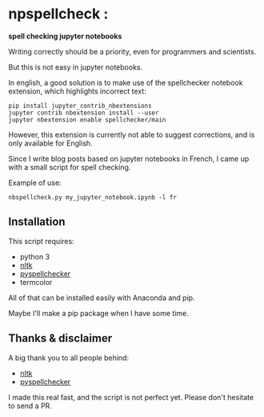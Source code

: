 # npspellcheck : 

**spell checking jupyter notebooks**

Writing correctly should be a priority, even for programmers and scientists. 

But this is not easy in jupyter notebooks. 

In english, a good solution is to make use of the spellchecker notebook extension, which highlights incorrect text: 

```
pip install jupyter_contrib_nbextensions
jupyter contrib nbextension install --user
jupyter nbextension enable spellchecker/main
```

However, this extension is currently not able to suggest corrections, and is only available for English. 

Since I write blog posts based on jupyter notebooks in French, I came up with a small script for spell checking. 

Example of use:

```
nbspellcheck.py my_jupyter_notebook.ipynb -l fr
```

## Installation

This script requires:

* python 3
* [nltk](http://www.nltk.org/)
* [pyspellchecker](https://pypi.org/project/pyspellchecker/)
* termcolor

All of that can be installed easily with Anaconda and pip.

Maybe I'll make a pip package when I have some time.

## Thanks & disclaimer

A big thank you to all people behind:

* [nltk](http://www.nltk.org/)
* [pyspellchecker](https://pypi.org/project/pyspellchecker/)

I made this real fast, and the script is not perfect yet. Please don't hesitate to send a PR. 

